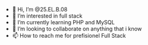 - 👋 Hi, I’m @25.EL.B.08
- 👀 I’m interested in full stack
- 🌱 I’m currently learning PHP and MySQL
- 💞️ I’m looking to collaborate on anything that i know
- 📫 How to reach me for prefisionel Full Stack

<!---
BrahimEL94/BrahimEL94 is a ✨ special ✨ repository because its `README.md` (this file) appears on your GitHub profile.
You can click the Preview link to take a look at your changes.
--->
